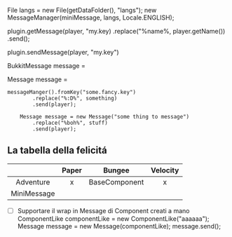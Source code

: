 File langs = new File(getDataFolder(), "langs");
new MessageManager(miniMessage, langs, Locale.ENGLISH);

plugin.getMessage(player, "my.key)
.replace("%name%, player.getName())
.send();

plugin.sendMessage(player, "my.key")

BukkitMessage message =

Message<CommandSender> message =

    messageManger().fromKey("some.fancy.key")
            .replace("%:D%", something)
            .send(player);

        Message message = new Message("some thing to message")
            .replace("%boh%", stuff)
            .send(player);



## La tabella della felicitá

|             | Paper |    Bungee     | Velocity |
|:-----------:|:-----:|:-------------:|:--------:|
|  Adventure  |   x   | BaseComponent |    x     |
| MiniMessage |       |               |          |


- [ ] Supportare il wrap in Message di Component creati a mano
        ComponentLike componentLike = new ComponentLike("aaaaaa");
        Message message = new Message(componentLike);
        message.send();